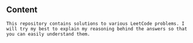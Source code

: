 ## Content
```This repository contains solutions to various LeetCode problems. I will try my best to explain my reasoning behind the answers so that you can easily understand them.```
